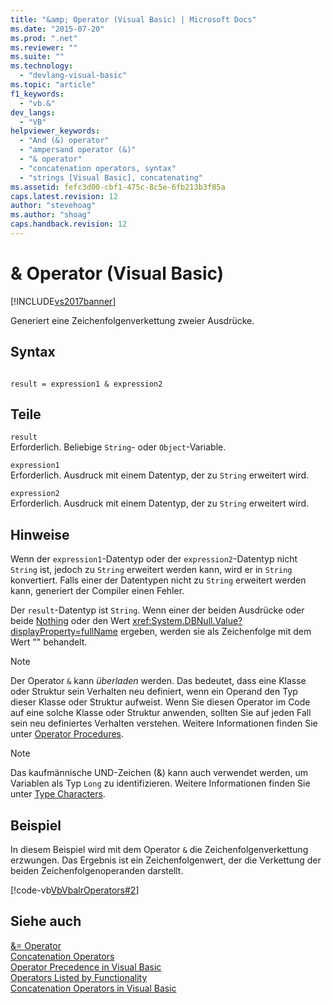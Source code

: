 ```yaml
---
title: "&amp; Operator (Visual Basic) | Microsoft Docs"
ms.date: "2015-07-20"
ms.prod: ".net"
ms.reviewer: ""
ms.suite: ""
ms.technology: 
  - "devlang-visual-basic"
ms.topic: "article"
f1_keywords: 
  - "vb.&"
dev_langs: 
  - "VB"
helpviewer_keywords: 
  - "And (&) operator"
  - "ampersand operator (&)"
  - "& operator"
  - "concatenation operators, syntax"
  - "strings [Visual Basic], concatenating"
ms.assetid: fefc3d00-cbf1-475c-8c5e-6fb213b3f85a
caps.latest.revision: 12
author: "stevehoag"
ms.author: "shoag"
caps.handback.revision: 12
---
```

# &amp; Operator (Visual Basic)
[!INCLUDE[vs2017banner](../../../visual-basic/includes/vs2017banner.md)]

Generiert eine Zeichenfolgenverkettung zweier Ausdrücke.  
  
## Syntax  
  
```  
  
result = expression1 & expression2  
```  
  
## Teile  
 `result`  
 Erforderlich.  Beliebige `String`\- oder `Object`\-Variable.  
  
 `expression1`  
 Erforderlich.  Ausdruck mit einem Datentyp, der zu `String` erweitert wird.  
  
 `expression2`  
 Erforderlich.  Ausdruck mit einem Datentyp, der zu `String` erweitert wird.  
  
## Hinweise  
 Wenn der `expression1`\-Datentyp oder der `expression2`\-Datentyp nicht `String` ist, jedoch zu `String` erweitert werden kann, wird er in `String` konvertiert.  Falls einer der Datentypen nicht zu `String` erweitert werden kann, generiert der Compiler einen Fehler.  
  
 Der `result`\-Datentyp ist `String`.  Wenn einer der beiden Ausdrücke oder beide [Nothing](../../../visual-basic/language-reference/nothing.md) oder den Wert <xref:System.DBNull.Value?displayProperty=fullName> ergeben, werden sie als Zeichenfolge mit dem Wert "" behandelt.  
  
> [!NOTE]
>  Der Operator `&` kann *überladen* werden. Das bedeutet, dass eine Klasse oder Struktur sein Verhalten neu definiert, wenn ein Operand den Typ dieser Klasse oder Struktur aufweist.  Wenn Sie diesen Operator im Code auf eine solche Klasse oder Struktur anwenden, sollten Sie auf jeden Fall sein neu definiertes Verhalten verstehen.  Weitere Informationen finden Sie unter [Operator Procedures](../../../visual-basic/programming-guide/language-features/procedures/operator-procedures.md).  
  
> [!NOTE]
>  Das kaufmännische UND\-Zeichen \(&\) kann auch verwendet werden, um Variablen als Typ `Long` zu identifizieren.  Weitere Informationen finden Sie unter [Type Characters](../../../visual-basic/programming-guide/language-features/data-types/type-characters.md).  
  
## Beispiel  
 In diesem Beispiel wird mit dem Operator `&` die Zeichenfolgenverkettung erzwungen.  Das Ergebnis ist ein Zeichenfolgenwert, der die Verkettung der beiden Zeichenfolgenoperanden darstellt.  
  
 [!code-vb[VbVbalrOperators#2](../../../visual-basic/language-reference/operators/codesnippet/VisualBasic/concatenation-operator_1.vb)]  
  
## Siehe auch  
 [&\= Operator](../../../visual-basic/language-reference/operators/and-assignment-operator.md)   
 [Concatenation Operators](../../../visual-basic/language-reference/operators/concatenation-operators.md)   
 [Operator Precedence in Visual Basic](../../../visual-basic/language-reference/operators/operator-precedence.md)   
 [Operators Listed by Functionality](../../../visual-basic/language-reference/operators/operators-listed-by-functionality.md)   
 [Concatenation Operators in Visual Basic](../../../visual-basic/programming-guide/language-features/operators-and-expressions/concatenation-operators.md)